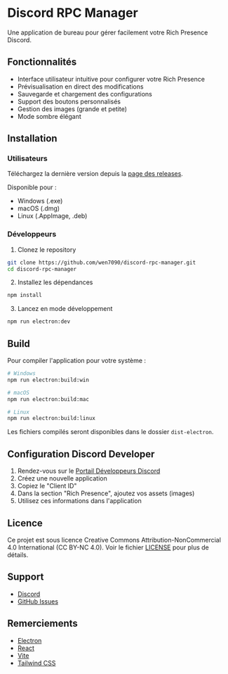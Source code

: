 # Discord RPC Manager

Une application de bureau pour gérer facilement votre Rich Presence Discord.

## Fonctionnalités

- Interface utilisateur intuitive pour configurer votre Rich Presence
- Prévisualisation en direct des modifications
- Sauvegarde et chargement des configurations
- Support des boutons personnalisés
- Gestion des images (grande et petite)
- Mode sombre élégant

## Installation

### Utilisateurs
Téléchargez la dernière version depuis la [page des releases](https://github.com/wen7090/discord-rpc-manager/releases).

Disponible pour :
- Windows (.exe)
- macOS (.dmg)
- Linux (.AppImage, .deb)

### Développeurs

1. Clonez le repository
```bash
git clone https://github.com/wen7090/discord-rpc-manager.git
cd discord-rpc-manager
```

2. Installez les dépendances
```bash
npm install
```

3. Lancez en mode développement
```bash
npm run electron:dev
```

## Build

Pour compiler l'application pour votre système :

```bash
# Windows
npm run electron:build:win

# macOS
npm run electron:build:mac

# Linux
npm run electron:build:linux
```

Les fichiers compilés seront disponibles dans le dossier `dist-electron`.

## Configuration Discord Developer

1. Rendez-vous sur le [Portail Développeurs Discord](https://discord.com/developers/applications)
2. Créez une nouvelle application
3. Copiez le "Client ID"
4. Dans la section "Rich Presence", ajoutez vos assets (images)
5. Utilisez ces informations dans l'application

## Licence

Ce projet est sous licence Creative Commons Attribution-NonCommercial 4.0 International (CC BY-NC 4.0). Voir le fichier [LICENSE](LICENSE) pour plus de détails.

## Support

- [Discord](https://discord.gg/votre-serveur)
- [GitHub Issues](https://github.com/votre-compte/discord-rpc-manager/issues)

## Remerciements

- [Electron](https://www.electronjs.org/)
- [React](https://reactjs.org/)
- [Vite](https://vitejs.dev/)
- [Tailwind CSS](https://tailwindcss.com/)
